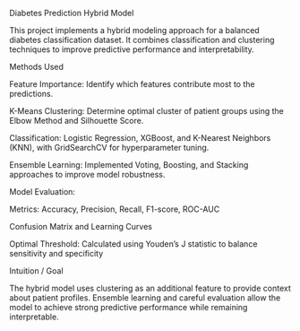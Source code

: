 Diabetes Prediction Hybrid Model

This project implements a hybrid modeling approach for a balanced diabetes classification dataset. It combines classification and clustering techniques to improve predictive performance and interpretability.

Methods Used

Feature Importance: Identify which features contribute most to the predictions.

K-Means Clustering: Determine optimal cluster of patient groups using the Elbow Method and Silhouette Score.

Classification: Logistic Regression, XGBoost, and K-Nearest Neighbors (KNN), with GridSearchCV for hyperparameter tuning.

Ensemble Learning: Implemented Voting, Boosting, and Stacking approaches to improve model robustness.

Model Evaluation:

Metrics: Accuracy, Precision, Recall, F1-score, ROC-AUC

Confusion Matrix and Learning Curves

Optimal Threshold: Calculated using Youden’s J statistic to balance sensitivity and specificity

Intuition / Goal

The hybrid model uses clustering as an additional feature to provide context about patient profiles. Ensemble learning and careful evaluation allow the model to achieve strong predictive performance while remaining interpretable.



